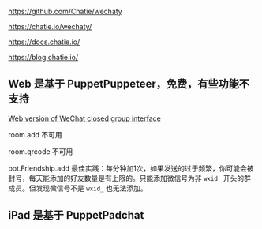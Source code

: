 https://github.com/Chatie/wechaty

https://chatie.io/wechaty/

https://docs.chatie.io/

https://blog.chatie.io/

## Web	是基于 PuppetPuppeteer，免费，有些功能不支持

[Web version of WeChat closed group interface​](https://github.com/Chatie/wechaty/issues/1441)

room.add 不可用

room.qrcode 不可用

bot.Friendship.add 最佳实践：每分钟加1次，如果发送的过于频繁，你可能会被封号，每天能添加的好友数量是有上限的。只能添加微信号为非 `wxid_` 开头的群成员。但发现微信号不是 `wxid_` 也无法添加。

## iPad 是基于 PuppetPadchat

